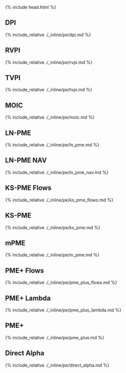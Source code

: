{% include head.html %}

## DPI

{% include_relative ./_inline/pe/dpi.md %}

## RVPI

{% include_relative ./_inline/pe/rvpi.md %}

## TVPI

{% include_relative ./_inline/pe/tvpi.md %}

## MOIC

{% include_relative ./_inline/pe/moic.md %}

## LN-PME

{% include_relative ./_inline/pe/ln_pme.md %}

## LN-PME NAV

{% include_relative ./_inline/pe/ln_pme_nav.md %}

## KS-PME Flows

{% include_relative ./_inline/pe/ks_pme_flows.md %}

## KS-PME

{% include_relative ./_inline/pe/ks_pme.md %}

## mPME

{% include_relative ./_inline/pe/m_pme.md %}

## PME+ Flows

{% include_relative ./_inline/pe/pme_plus_flows.md %}

## PME+ Lambda

{% include_relative ./_inline/pe/pme_plus_lambda.md %}

## PME+

{% include_relative ./_inline/pe/pme_plus.md %}

## Direct Alpha

{% include_relative ./_inline/pe/direct_alpha.md %}

